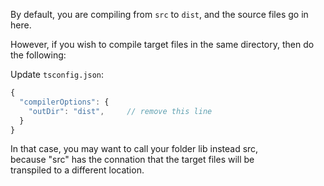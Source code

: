 
By default, you are compiling from `src` to `dist`, and the source files go in here.

However, if you wish to compile target files in the same directory, then do the following:

Update `tsconfig.json`:

```js
{
  "compilerOptions": {
    "outDir": "dist",     // remove this line
  }
}
```

In that case, you may want to call your folder lib instead src, <br>
because "src" has the connation that the target files will be  <br>
transpiled to a different location.
